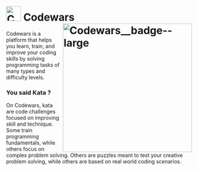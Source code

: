 #  <img src="https://www.codewars.com/assets/logos/logo-61192cf7c75904d495e7ad69695fbf0bffd965bc3e17ac60f6c6b475304db09d.svg" alt="Codewars--logo" width="40px"> Codewars <img src="https://www.codewars.com/users/Cedric-Maillot/badges/large" alt="Codewars__badge--large" align="right" width="350px">

Codewars is a platform that helps you learn, train, and improve your coding skills by solving programming tasks of many types and difficulty levels.

### You said Kata ?

On Codewars, kata are code challenges focused on improving skill and technique. Some train programming fundamentals, while others focus on complex problem solving. Others are puzzles meant to test your creative problem solving, while others are based on real world coding scenarios.
